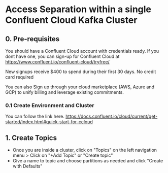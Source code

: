 # Access Separation within a single Confluent Cloud Kafka Cluster

## 0. Pre-requisites
You should have a Confluent Cloud account with credentials ready. If you dont have one, you can sign-up for Confluent Cloud at https://www.confluent.io/confluent-cloud/tryfree/

New signups receive $400 to spend during their first 30 days. No credit card required

You can also Sign up through your cloud marketplace (AWS, Azure and GCP) to unify billing and leverage existing commitments.

### 0.1 Create Environment and Cluster 
You can follow the link here. https://docs.confluent.io/cloud/current/get-started/index.html#quick-start-for-ccloud

## 1. Create Topics

- Once you are inside a cluster, click on "Topics" on the left navigation menu  > Click on "+Add Topic" or "Create topic"
- Give a name to topic and choose partitions as needed and click "Create with Defaults"


